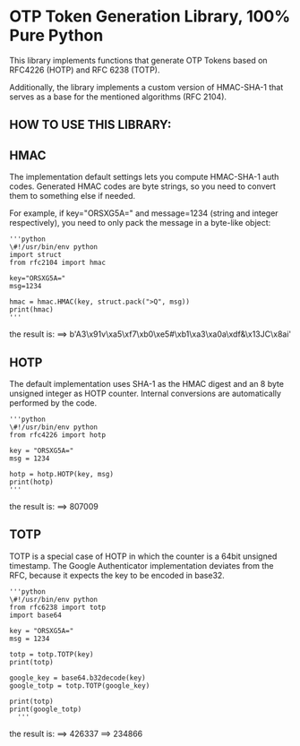 # OTP Token Generation Library, 100% Pure Python

This library implements functions that generate OTP Tokens based on RFC4226 (HOTP) and RFC 6238 (TOTP).

Additionally, the library implements a custom version of HMAC-SHA-1 that serves as a base for the mentioned algorithms (RFC 2104).

## HOW TO USE THIS LIBRARY:

## HMAC
The implementation default settings lets you compute HMAC-SHA-1 auth codes.
Generated HMAC codes are byte strings, so you need to convert them to something else if needed.

For example, if key="ORSXG5A=" and message=1234 (string and integer respectively), you need to only pack the message in a byte-like object:

    '''python
    \#!/usr/bin/env python
    import struct
    from rfc2104 import hmac
    
    key="ORSXG5A="
    msg=1234
    
    hmac = hmac.HMAC(key, struct.pack(">Q", msg))
    print(hmac)
    '''

the result is:
==> b'A3\x91v\xa5\xf7\xb0\xe5#\xb1\xa3\xa0a\xdf&\x13JC\x8ai'

## HOTP
The default implementation uses SHA-1 as the HMAC digest and an 8 byte unsigned integer as HOTP counter.
Internal conversions are automatically performed by the code.

    '''python
    \#!/usr/bin/env python
    from rfc4226 import hotp
    
    key = "ORSXG5A="
    msg = 1234
    
    hotp = hotp.HOTP(key, msg)
    print(hotp)
    '''

the result is:
==> 807009

## TOTP
TOTP is a special case of HOTP in which the counter is a 64bit unsigned timestamp.
The Google Authenticator implementation deviates from the RFC, because it expects the key to be encoded in base32.

    '''python
    \#!/usr/bin/env python
    from rfc6238 import totp
    import base64
    
    key = "ORSXG5A="
    msg = 1234
    
    totp = totp.TOTP(key)
    print(totp)
    
    google_key = base64.b32decode(key)
    google_totp = totp.TOTP(google_key)
    
    print(totp)
    print(google_totp)
      '''

the result is:
==> 426337
==> 234866



